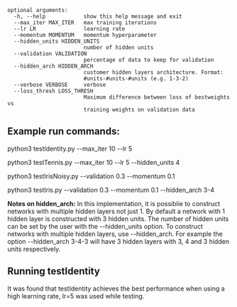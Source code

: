 ```
optional arguments:
  -h, --help            show this help message and exit
  --max_iter MAX_ITER   max training iterations
  --lr LR               learning rate
  --momentum MOMENTUM   momentum hyperparameter
  --hidden_units HIDDEN_UNITS
                        number of hidden units
  --validation VALIDATION
                        percentage of data to keep for validation
  --hidden_arch HIDDEN_ARCH
                        customer hidden layers architecture. Format:
                        #units-#units-#units (e.g. 1-3-2)
  --verbose VERBOSE     verbose
  --loss_thresh LOSS_THRESH
                        Maximum difference between loss of bestweights vs
                        training weights on validation data
```

## Example run commands:

  python3 testIdentity.py --max_iter 10 --lr 5 

  python3 testTennis.py --max_iter 10 --lr 5 --hidden_units 4

  python3 testIrisNoisy.py --validation 0.3 --momentum 0.1
  
  python3 testIris.py --validation 0.3 --momentum 0.1 --hidden_arch 3-4

**Notes on hidden_arch:**
  In this implementation, it is possiblie to construct networks with multiple hidden layers not just 1. By default a network with 1 hidden layer is constructed with 3 hidden units. The number of hidden units can be set by the user with the --hidden_units option. To construct networks with multiple hidden layers, use --hidden_arch. For example the option --hidden_arch 3-4-3 will have 3 hidden layers with 3, 4 and 3 hidden units respectively. 

## Running testIdentity
It was found that testIdentity achieves the best performance when using a high learning rate, lr=5 was used while testing.